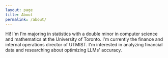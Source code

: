 ```yaml
---
layout: page
title: About
permalink: /about/
---
```

Hi! I'm I'm majoring in statistics with a double minor in computer science and mathematics at the University of Toronto. 
I'm currently the finance and internal operations director of UTMIST. 
I'm interested in analyzing financial data and researching about optimizing LLMs' accuracy.

